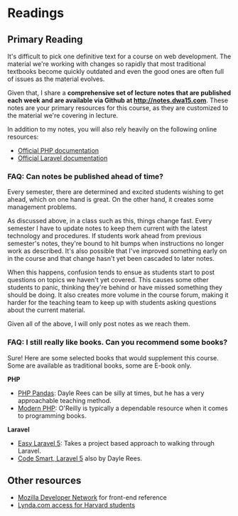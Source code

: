 
# Readings

## Primary Reading
It's difficult to pick one definitive text for a course on web development. The material we're working with changes so rapidly that most traditional textbooks become quickly outdated and even the good ones are often full of issues as the material evolves.

Given that, I share a __comprehensive set of lecture notes that are published each week and are available via Github at <http://notes.dwa15.com>__. These notes are your primary resources for this course, as they are customized to the material we're covering in lecture.

In addition to my notes, you will also rely heavily on the following online resources:

+ [Official PHP documentation](http://php.net/manual/en/)
+ [Official Laravel documentation](https://laravel.com/docs/5.2)


### FAQ: Can notes be published ahead of time?
Every semester, there are determined and excited students wishing to get ahead, which on one hand is great. On the other hand, it creates some management problems.

As discussed above, in a class such as this, things change fast. Every semester I have to update notes to keep them current with the latest technology and procedures. If students work ahead from previous semester's notes, they're bound to hit bumps when instructions no longer work as described. It's also possible that I've improved something early on in the course and that change hasn't yet been cascaded to later notes.

When this happens, confusion tends to ensue as students start to post questions on topics we haven't yet covered. This causes some other students to panic, thinking they're behind or have missed something they should be doing. It also creates more volume in the course forum, making it harder for the teaching team to keep up with students asking questions about the current material.

Given all of the above, I will only post notes as we reach them.


### FAQ: I still really like books. Can you recommend some books?
Sure! Here are some selected books that would supplement this course. Some are available as traditional books, some are E-book only.

__PHP__

+ [PHP Pandas](http://daylerees.com/php-pandas): Dayle Rees can be silly at times, but he has a very approachable teaching method.
+ [Modern PHP](http://shop.oreilly.com/product/0636920033868.do): O'Reilly is typically a dependable resource when it comes to programming books.

__Laravel__
+ [Easy Laravel 5](http://www.easylaravelbook.com/): Takes a project based approach to walking through Laravel.
+ [Code Smart, Laravel 5](https://daylerees.com/codesmart) also by Dayle Rees.


## Other resources
+ [Mozilla Developer Network](https://developer.mozilla.org/en-US/docs/Web) for front-end reference
+ [Lynda.com access for Harvard students](http://lynda.harvard.edu)
